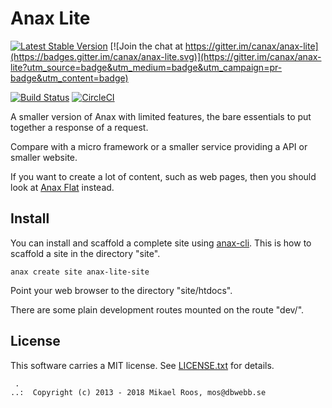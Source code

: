Anax Lite
=========================

[![Latest Stable Version](https://poser.pugx.org/anax/anax-lite/v/stable)](https://packagist.org/packages/anax/anax-lite)
[![Join the chat at https://gitter.im/canax/anax-lite](https://badges.gitter.im/canax/anax-lite.svg)](https://gitter.im/canax/anax-lite?utm_source=badge&utm_medium=badge&utm_campaign=pr-badge&utm_content=badge)

[![Build Status](https://travis-ci.org/canax/anax-lite.svg?branch=master)](https://travis-ci.org/canax/anax-lite)
[![CircleCI](https://circleci.com/gh/canax/anax-lite.svg?style=svg)](https://circleci.com/gh/canax/anax-lite)


A smaller version of Anax with limited features, the bare essentials to put together a response of a request.

Compare with a micro framework or a smaller service providing a API or smaller website.

If you want to create a lot of content, such as web pages, then you should look at [Anax Flat](https://github.com/canax/anax-flat2) instead.



Install
------------------

You can install and scaffold a complete site using [anax-cli](https://github.com/canax/anax-cli). This is how to scaffold a site in the directory "site".

```
anax create site anax-lite-site
```

Point your web browser to the directory "site/htdocs".

There are some plain development routes mounted on the route "dev/".



License
------------------

This software carries a MIT license. See [LICENSE.txt](LICENSE.txt) for details.



```
 .  
..:  Copyright (c) 2013 - 2018 Mikael Roos, mos@dbwebb.se
```
